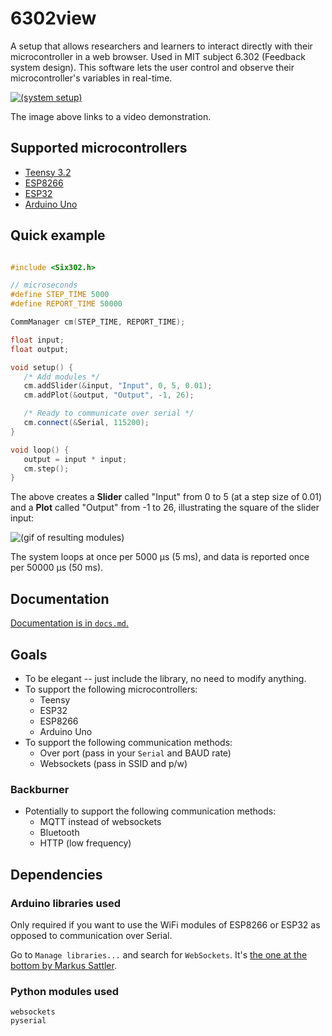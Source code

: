 # 6302view

A setup that allows researchers and learners to interact directly with their microcontroller in a web browser. Used in MIT subject 6.302 (Feedback system design). This software lets the user control and observe their microcontroller's variables in real-time.

[![(system setup)](https://i.imgur.com/djGt0lU.jpg "6302view with Teensy setup")](https://www.youtube.com/watch?v=AaNXcUNaw-I)

The image above links to a video demonstration.

## Supported microcontrollers

* [Teensy 3.2](https://www.pjrc.com/teensy/)
* [ESP8266](https://en.wikipedia.org/wiki/ESP8266)
* [ESP32](https://www.espressif.com/en/products/hardware/esp32/overview)
* [Arduino Uno](https://www.arduino.cc/en/guide/BoardAnatomy)

## Quick example

```cpp

#include <Six302.h>

// microseconds
#define STEP_TIME 5000
#define REPORT_TIME 50000

CommManager cm(STEP_TIME, REPORT_TIME);

float input;
float output;

void setup() {
   /* Add modules */
   cm.addSlider(&input, "Input", 0, 5, 0.01);
   cm.addPlot(&output, "Output", -1, 26);

   /* Ready to communicate over serial */
   cm.connect(&Serial, 115200);
}

void loop() {
   output = input * input;
   cm.step();
}
```

The above creates a **Slider** called "Input" from 0 to 5 (at a step size of 0.01) and a **Plot** called "Output" from -1 to 26, illustrating the square of the slider input:

![(gif of resulting modules)](https://i.imgur.com/THO1Me1.gif)

The system loops at once per 5000 µs (5 ms), and data is reported once per 50000 µs (50 ms).

## Documentation

[Documentation is in `docs.md`.](https://github.com/almonds0166/6302view/blob/master/docs.md)

## Goals

* To be elegant -- just include the library, no need to modify anything.
* To support the following microcontrollers:
   * Teensy
   * ESP32
   * ESP8266
   * Arduino Uno
* To support the following communication methods:
   * Over port (pass in your `Serial` and BAUD rate)
   * Websockets (pass in SSID and p/w)

### Backburner

* Potentially to support the following communication methods:
   * MQTT instead of websockets
   * Bluetooth
   * HTTP (low frequency)

## Dependencies

### Arduino libraries used

Only required if you want to use the WiFi modules of ESP8266 or ESP32 as opposed to communication over Serial.

Go to `Manage libraries...` and search for `WebSockets`. It's [the one at the bottom by Markus Sattler](https://github.com/Links2004/arduinoWebSockets).

### Python modules used

```plaintext
websockets
pyserial
```
